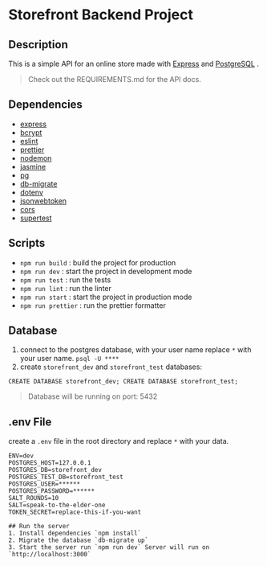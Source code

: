 # Storefront Backend Project

## Description
This is a simple API for an online store made with [Express](https://expressjs.com) and [PostgreSQL](https://www.postgresql.org) .

>Check out the REQUIREMENTS.md for the API docs.

## Dependencies

- [express](https://expressjs.com/)
- [bcrypt](https://www.npmjs.com/package/bcrypt)
- [eslint](https://eslint.org/)
- [prettier](https://prettier.io/)
- [nodemon](https://nodemon.io/)
- [jasmine](https://jasmine.github.io/)
- [pg](https://www.npmjs.com/package/pg)
- [db-migrate](https://www.npmjs.com/package/db-migrate)
- [dotenv](https://www.npmjs.com/package/dotenv)
- [jsonwebtoken](https://www.npmjs.com/package/jsonwebtoken)
- [cors](https://www.npmjs.com/package/cors)
- [supertest](https://www.npmjs.com/package/supertest)

## Scripts

-  `npm run build` : build the project for production
-  `npm run dev` : start the project in development mode
-  `npm run test` : run the tests
-  `npm run lint` : run the linter
-  `npm run start` : start the project in production mode
-  `npm run prettier` : run the prettier formatter

## Database

1. connect to the postgres database, with your user name replace `*` with your user name. ` psql -U **** `
2. create `storefront_dev` and `storefront_test` databases:
```
CREATE DATABASE storefront_dev; CREATE DATABASE storefront_test;
```
> Database will be running on port: 5432

## .env File
create a `.env` file in the root directory and replace `*` with your data.

```
ENV=dev
POSTGRES_HOST=127.0.0.1
POSTGRES_DB=storefront_dev
POSTGRES_TEST_DB=storefront_test
POSTGRES_USER=******
POSTGRES_PASSWORD=******
SALT_ROUNDS=10
SALT=speak-to-the-elder-one
TOKEN_SECRET=replace-this-if-you-want

## Run the server
1. Install dependencies `npm install`
2. Migrate the database `db-migrate up`
3. Start the server run `npm run dev` Server will run on `http://localhost:3000`